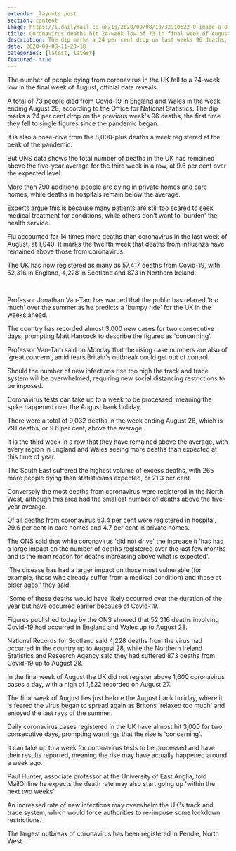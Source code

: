 ```yaml
---
extends: _layouts.post
section: content
image: https://i.dailymail.co.uk/1s/2020/09/08/10/32910622-0-image-a-8_1599558767509.jpg 
title: Coronavirus deaths hit 24-week low of 73 in final week of August, official data shows 
description: The dip marks a 24 per cent drop on last weeks 96 deaths, which were the first time coronavirus deaths had fallen into double-digits. It is a nose-dive from 8,000-a-week at height of pandemic. 
date: 2020-09-08-11-20-18 
categories: [latest, latest] 
featured: true 
--- 
```

The number of people dying from coronavirus in the UK fell to a 24-week low in the final week of August, official data reveals.

A total of 73 people died from Covid-19 in England and Wales in the week ending August 28, according to the Office for National Statistics. The dip marks a 24 per cent drop on the previous week's 96 deaths, the first time they fell to single figures since the pandemic began. 

It is also a nose-dive from the 8,000-plus deaths a week registered at the peak of the pandemic.

But ONS data shows the total number of deaths in the UK has remained above the five-year average for the third week in a row, at 9.6 per cent over the expected level.

More than 790 additional people are dying in private homes and care homes, while deaths in hospitals remain below the average. 

Experts argue this is because many patients are still too scared to seek medical treatment for conditions, while others don't want to 'burden' the health service.

Flu accounted for 14 times more deaths than coronavirus in the last week of August, at 1,040. It marks the twelfth week that deaths from influenza have remained above those from coronavirus.

The UK has now registered as many as 57,417 deaths from Covid-19, with 52,316 in England, 4,228 in Scotland and 873 in Northern Ireland.

 





Professor Jonathan Van-Tam has warned that the public has relaxed 'too much' over the summer as he predicts a 'bumpy ride' for the UK in the weeks ahead.

The country has recorded almost 3,000 new cases for two consecutive days, prompting Matt Hancock to describe the figures as 'concerning'.

Professor Van-Tam said on Monday that the rising case numbers are also of 'great concern', amid fears Britain's outbreak could get out of control.

Should the number of new infections rise too high the track and trace system will be overwhelmed, requiring new social distancing restrictions to be imposed.

Coronavirus tests can take up to a week to be processed, meaning the spike happened over the August bank holiday.

There were a total of 9,032 deaths in the week ending August 28, which is 791 deaths, or 9.6 per cent, above the average.

It is the third week in a row that they have remained above the average, with every region in England and Wales seeing more deaths than expected at this time of year.

The South East suffered the highest volume of excess deaths, with 265 more people dying than statisticians expected, or 21.3 per cent.

Conversely the most deaths from coronavirus were registered in the North West, although this area had the smallest number of deaths above the five-year average.

Of all deaths from coronavirus 63.4 per cent were registered in hospital, 29.6 per cent in care homes and 4.7 per cent in private homes. 

The ONS said that while coronavirus 'did not drive' the increase it 'has had a large impact on the number of deaths registered over the last few months and is the main reason for deaths increasing above what is expected'.

'The disease has had a larger impact on those most vulnerable (for example, those who already suffer from a medical condition) and those at older ages,' they said.

'Some of these deaths would have likely occurred over the duration of the year but have occurred earlier because of Covid-19.

Figures published today by the ONS showed that 52,316 deaths involving Covid-19 had occurred in England and Wales up to August 28. 

National Records for Scotland said 4,228 deaths from the virus had occurred in the country up to August 28, while the Northern Ireland Statistics and Research Agency said they had suffered 873 deaths from Covid-19 up to August 28.

In the final week of August the UK did not register above 1,600 coronavirus cases a day, with a high of 1,522 recorded on August 27.

The final week of August lies just before the August bank holiday, where it is feared the virus began to spread again as Britons 'relaxed too much' and enjoyed the last rays of the summer.

Daily coronavirus cases registered in the UK have almost hit 3,000 for two consecutive days, prompting warnings that the rise is 'concerning'.







It can take up to a week for coronavirus tests to be processed and have their results reported, meaning the rise may have actually happened around a week ago.

Paul Hunter, associate professor at the University of East Anglia, told MailOnline he expects the death rate may also start going up 'within the next two weeks'.

An increased rate of new infections may overwhelm the UK's track and trace system, which would force authorities to re-impose some lockdown restrictions.

The largest outbreak of coronavirus has been registered in Pendle, North West. 

